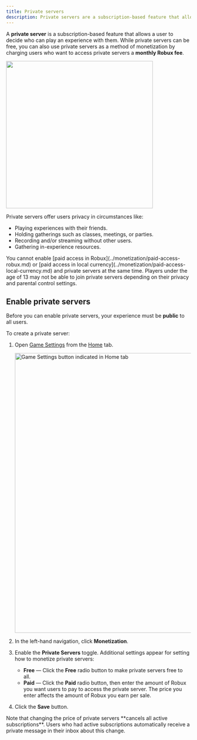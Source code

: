 ```yaml
---
title: Private servers
description: Private servers are a subscription-based feature that allows users to decide who can play an experience with them.
---
```


A **private server** is a subscription-based feature that allows a user to decide who can play an experience with them. While private servers can be free, you can also use private servers as a method of monetization by charging users who want to access private servers a **monthly Robux fee**.

<img src="../../assets/monetization/private-servers/Example-Purchase-Dialog.png" width="400" />

Private servers offer users privacy in circumstances like:

- Playing experiences with their friends.
- Holding gatherings such as classes, meetings, or parties.
- Recording and/or streaming without other users.
- Gathering in-experience resources.

<Alert severity="warning">
You cannot enable [paid access in Robux](../monetization/paid-access-robux.md) or [paid access in local currency](../monetization/paid-access-local-currency.md) and private servers at the same time.
</Alert>

<Alert severity="warning">
Players under the age of 13 may not be able to join private servers depending on their privacy and parental control settings.
</Alert>

## Enable private servers

Before you can enable private servers, your experience must be **public** to all users.

To create a private server:

1. Open [Game Settings](../../studio/game-settings.md) from the [Home](../../studio/home-tab.md) tab.

   <img src="../../assets/studio/general/Home-Tab-Game-Settings.png" width="760" alt="Game Settings button indicated in Home tab" />

1. In the left-hand navigation, click **Monetization**.
1. Enable the **Private Servers** toggle. Additional settings appear for setting how to monetize private servers:

   - **Free** &mdash; Click the **Free** radio button to make private servers free to all.
   - **Paid** &mdash; Click the **Paid** radio button, then enter the amount of Robux you want users to pay to access the private server. The price you enter affects the amount of Robux you earn per sale.

1. Click the **Save** button.

<Alert severity="warning">
Note that changing the price of private servers **cancels all active subscriptions**. Users who had active subscriptions automatically receive a private message in their inbox about this change.
</Alert>

